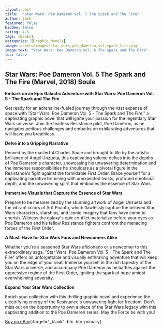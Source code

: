 ```yaml
---
layout: post
title:  "Star Wars: Poe Dameron Vol. 5 The Spark and The Fire"
author: jack
featured: false
hidden: false
rating: 4.5
tags: [Books]
categories: [Graphic Novels]
image: assets/images/star_wars_poe_dameron_vol_spark_fire.png
image-text: "Star Wars: Poe Dameron Vol. 5 The Spark and The Fire"
toc: false
---
```


## Star Wars: Poe Dameron Vol. 5 The Spark and The Fire (Marvel, 2018) Soule

__Embark on an Epic Galactic Adventure with Star Wars: Poe Dameron Vol. 5 - The Spark and The Fire__

Get ready for an adrenaline-fueled journey through the vast expanse of space with "Star Wars: Poe Dameron Vol. 5 - The Spark and The Fire," a captivating graphic novel that will ignite your passion for the legendary Star Wars universe. Join the fearless Resistance pilot, Poe Dameron, as he navigates perilous challenges and embarks on exhilarating adventures that will leave you breathless.

__Delve into a Gripping Narrative__

Penned by the masterful Charles Soule and brought to life by the artistic brilliance of Angel Unzueta, this captivating volume delves into the depths of Poe Dameron's character, showcasing his unwavering determination and the immense responsibilities he shoulders as a pivotal figure in the Resistance's fight against the formidable First Order. Brace yourself for a captivating narrative brimming with unexpected twists, profound emotional depth, and the unwavering spirit that embodies the essence of Star Wars.

__Immersive Visuals that Capture the Essence of Star Wars__

Prepare to be mesmerized by the stunning artwork of Angel Unzueta and the vibrant colors of Arif Prianto, which flawlessly capture the beloved Star Wars characters, starships, and iconic imagery that fans have come to cherish. Witness the galaxy's epic conflict materialize before your eyes as Poe Dameron and his fellow Resistance fighters confront the menacing forces of the First Order.

__A Must-Have for Star Wars Fans and Newcomers Alike__

Whether you're a seasoned Star Wars aficionado or a newcomer to this extraordinary saga, "Star Wars: Poe Dameron Vol. 5 - The Spark and The Fire" offers an unforgettable and visually enthralling adventure that will keep you on the edge of your seat. Immerse yourself in the rich tapestry of the Star Wars universe, and accompany Poe Dameron as he battles against the oppressive regime of the First Order, igniting the spark of hope amidst overwhelming adversity.

__Expand Your Star Wars Collection__

Enrich your collection with this thrilling graphic novel and experience the electrifying energy of the Resistance's unwavering fight for freedom. Don't miss out on the opportunity to own a piece of the Star Wars legacy with this captivating addition to the Poe Dameron series. May the Force be with you!

[Buy on eBay](https://ebay.us/8EF5qS){:target="_blank" .btn .btn-primary}
